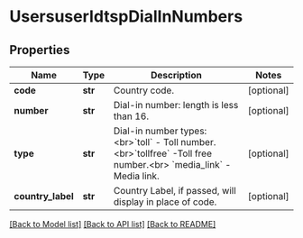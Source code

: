 # UsersuserIdtspDialInNumbers

## Properties
Name | Type | Description | Notes
------------ | ------------- | ------------- | -------------
**code** | **str** | Country code. | [optional] 
**number** | **str** | Dial-in number: length is less than 16. | [optional] 
**type** | **str** | Dial-in number types:&lt;br&gt;&#x60;toll&#x60; - Toll number.&lt;br&gt;&#x60;tollfree&#x60; -Toll free number.&lt;br&gt; &#x60;media_link&#x60; - Media link. | [optional] 
**country_label** | **str** | Country Label, if passed, will display in place of code. | [optional] 

[[Back to Model list]](../README.md#documentation-for-models) [[Back to API list]](../README.md#documentation-for-api-endpoints) [[Back to README]](../README.md)

